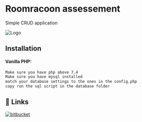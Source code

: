 
# Roomracoon assessement

Simple CRUD application



![Logo](https://roomraccoon.co.za/wp-content/uploads/2022/11/RR_black.svg)


## Installation

#### Vanilla PHP:
```bash
Make sure you have php above 7.4
Make sure you have mysql installed
match your database settings to the ones in the config.php
copy run the sql script in the database folder
```


## 🔗 Links

[![bitbucket](https://img.shields.io/badge/bitbucket-0A66C2?style=for-the-badge&logo=bitbucket&logoColor=white)](https://bitbucket.org/eric-ecmequities/backend/src/dev/)
